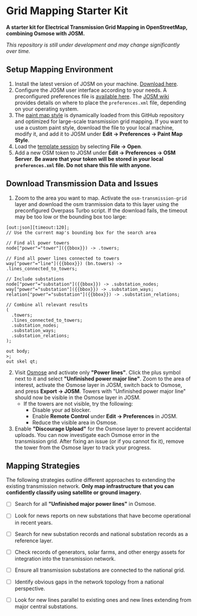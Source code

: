 # Grid Mapping Starter Kit

**A starter kit for Electrical Transmission Grid Mapping in OpenStreetMap, combining Osmose with JOSM.**

_This repository is still under development and may change significantly over time._

## Setup Mapping Environment
1. Install the latest version of JOSM on your machine. [Download here](https://josm.openstreetmap.de/).
2. Configure the JOSM user interface according to your needs. A preconfigured preferences file is [available here](josm-config/preferences.xml). The [JOSM wiki](https://josm.openstreetmap.de/wiki/Help/Preferences) provides details on where to place the `preferences.xml` file, depending on your operating system.
3. The [paint map style](josm-config/Styles_Power-style.mapcss) is dynamically loaded from this GitHub repository and optimized for large-scale transmission grid mapping. If you want to use a custom paint style, download the file to your local machine, modify it, and add it to JOSM under **Edit → Preferences → Paint Map Style**.
4. Load the [template session](transmission_grid_mapping_template.joz) by selecting **File → Open**.
5. Add a new OSM token to JOSM under **Edit → Preferences → OSM Server**. **Be aware that your token will be stored in your local `preferences.xml` file. Do not share this file with anyone.**

## Download Transmission Data and Issues
1. Zoom to the area you want to map. Activate the `osm-transmission-grid` layer and download the osm tranmission data to this layer using the preconfigured Overpass Turbo script. If the download fails, the timeout may be too low or the bounding box too large:

```overpass
[out:json][timeout:120];
// Use the current map's bounding box for the search area

// Find all power towers
node["power"="tower"]({{bbox}}) -> .towers;

// Find all power lines connected to towers
way["power"="line"]({{bbox}}) (bn.towers) -> .lines_connected_to_towers;

// Include substations
node["power"="substation"]({{bbox}}) -> .substation_nodes;
way["power"="substation"]({{bbox}}) -> .substation_ways;
relation["power"="substation"]({{bbox}}) -> .substation_relations;

// Combine all relevant results
(
  .towers;
  .lines_connected_to_towers;
  .substation_nodes;
  .substation_ways;
  .substation_relations;
);

out body;
>;
out skel qt;
```

2. Visit [Osmose](https://osmose.openstreetmap.fr/en/map/#loc=7/4.907/-72.994&level=1%2C2%2C3&tags=power&class=2&item=7040) and activate only **"Power lines"**. Click the plus symbol next to it and select **"Unfinished power major line"**. Zoom to the area of interest, activate the Osmose layer in JOSM, switch back to Osmose, and press **Export → JOSM**. Towers with "Unfinished power major line" should now be visible in the Osmose layer in JOSM.
   - If the towers are not visible, try the following:
     - Disable your ad blocker.
     - Enable **Remote Control** under **Edit → Preferences** in JOSM.
     - Reduce the visible area in Osmose.
3. Enable **"Discourage Upload"** for the Osmose layer to prevent accidental uploads. You can now investigate each Osmose error in the transmission grid. After fixing an issue (or if you cannot fix it), remove the tower from the Osmose layer to track your progress.

## Mapping Strategies
The following strategies outline different approaches to extending the existing transmission network. **Only map infrastructure that you can confidently classify using satellite or ground imagery.**

- [ ] Search for all **"Unfinished major power lines"** in Osmose.
- [ ] Look for news reports on new substations that have become operational in recent years.
- [ ] Search for new substation records and national substation records as a reference layer.
- [ ] Check records of generators, solar farms, and other energy assets for integration into the transmission network.
- [ ] Ensure all transmission substations are connected to the national grid.
- [ ] Identify obvious gaps in the network topology from a national perspective.
- [ ] Look for new lines parallel to existing ones and new lines extending from major central substations.

